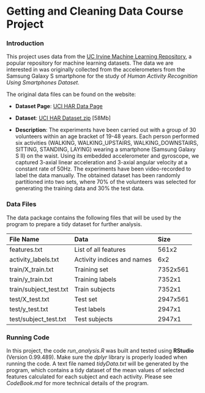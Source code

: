 # Getting and Cleaning Data Course Project

### Introduction

This project uses data from the <a href="http://archive.ics.uci.edu/ml/">UC Irvine Machine
Learning Repository</a>, a popular repository for machine learning datasets. The data we are interested in was originally collected from the accelerometers from the 
Samsung Galaxy S smartphone for the study of *Human Activity Recognition Using Smartphones Dataset*.

The original data files can be found on the website:

* <b>Dataset Page</b>: <a href="http://archive.ics.uci.edu/ml/datasets/Human+Activity+Recognition+Using+Smartphones">UCI HAR Data Page</a>

* <b>Dataset</b>: <a href="http://archive.ics.uci.edu/ml/machine-learning-databases/00240/UCI%20HAR%20Dataset.zip">UCI HAR Dataset.zip</a> [58Mb]

* <b>Description</b>: The experiments have been carried out with a group of 30 volunteers within an age bracket of 19-48 years. 
Each person performed six activities (WALKING, WALKING_UPSTAIRS, WALKING_DOWNSTAIRS, SITTING, STANDING, LAYING) wearing a smartphone (Samsung Galaxy S II) on the waist. 
Using its embedded accelerometer and gyroscope, we captured 3-axial linear acceleration and 3-axial angular velocity at a constant rate of 50Hz. 
The experiments have been video-recorded to label the data manually. The obtained dataset has been randomly partitioned into two sets, 
where 70% of the volunteers was selected for generating the training data and 30% the test data. 

### Data Files

The data package contains the following files that will be used by the program to prepare a tidy dataset for further analysis.

| File Name              | Data                                 | Size     |
| :------------------------ |:-------------------------------------- | :---------- | 
| features.txt           | List of all features                 | 561x2    |
| activity_labels.txt    | Activity indices and names           | 6x2      |
| train/X_train.txt      | Training set                         | 7352x561 |
| train/y_train.txt      | Training labels                      | 7352x1   |
| train/subject_test.txt | Train subjects                       | 7352x1   |
| test/X_test.txt        | Test set                             | 2947x561 |
| test/y_test.txt        | Test labels                          | 2947x1   |
| test/subject_test.txt  | Test subjects                        | 2947x1   |

### Running Code

In this project, the code *run_analysis.R* was built and tested using **RStudio** (Version 0.99.489).
Make sure the *dplyr* library is properly loaded when running the code. A text file named *tidyData.txt* will be generated by the 
program, which contains a tidy dataset of the mean values of selected features calculated for each subject and each activity. 
Please see *CodeBook.md* for more technical details of the program.